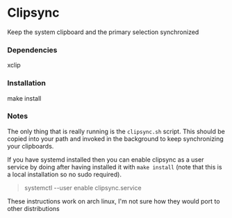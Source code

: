 # Clipsync

Keep the system clipboard and the primary selection synchronized

### Dependencies

xclip

### Installation

make install

### Notes

The only thing that is really running is the `clipsync.sh` script. This should be copied into your path and invoked in the background to keep synchronizing your clipboards.

If you have systemd installed then you can enable clipsync as a user service by doing after having installed it with `make install` (note that this is a local installation so no sudo required).

> systemctl --user enable clipsync.service

These instructions work on arch linux, I'm not sure how they would port to other distributions



